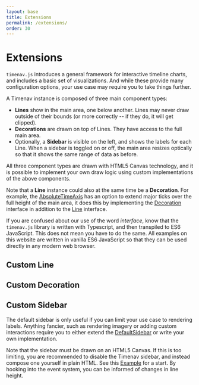 ```yaml
---
layout: base
title: Extensions
permalink: /extensions/
order: 30
---
```


# Extensions

`timenav.js` introduces a general framework for interactive timeline charts, and includes a basic set of visualizations. And while these provide many configuration options, your use case may require you to take things further.

A Timenav instance is composed of three main component types:

* **Lines** show in the main area, one below another. Lines may never draw outside of their bounds (or more correctly -- if they do, it will get clipped).
* **Decorations** are drawn on top of Lines. They have access to the full main area.
* Optionally, a **Sidebar** is visible on the left, and shows the labels for each Line. When a sidebar is toggled on or off, the main area resizes optically so that it shows the same range of data as before.

All three component types are drawn with HTML5 Canvas technology, and it is possible to implement your own draw logic using custom implementations of the above components.

Note that a **Line** instance could also at the same time be a **Decoration**. For example, the [AbsoluteTimeAxis](/api/AbsoluteTimeAxis/) has an option to extend major ticks over the full height of the main area, it does this by implementing the [Decoration](/api/Decoration/) interface in addition to the [Line](/api/Line/) interface.

If you are confused about our use of the word *interface*, know that the `timenav.js` library is written with Typescript, and then transpiled to ES6 JavaScript. This does not mean you have to do the same. All examples on this website are written in vanilla ES6 JavaScript so that they can be used directly in any modern web browser.

## Custom Line

## Custom Decoration

## Custom Sidebar

The default sidebar is only useful if you can limit your use case to rendering labels. Anything fancier, such as rendering imagery or adding custom interactions require you to either extend the [DefaultSidebar](/api/DefaultSidebar/) or write your own implementation.

Note that the sidebar must be drawn on an HTML5 Canvas. If this is too limiting, you are recommended to disable the Timenav sidebar, and instead compose one yourself in plain HTML. See this [Example](/api/examples/todo) for a start. By hooking into the event system, you can be informed of changes in line height.

